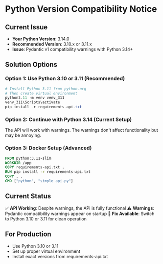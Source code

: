 # Python Version Compatibility Notice

## Current Issue
- **Your Python Version**: 3.14.0
- **Recommended Version**: 3.10.x or 3.11.x
- **Issue**: Pydantic v1 compatibility warnings with Python 3.14+

## Solution Options

### Option 1: Use Python 3.10 or 3.11 (Recommended)
```powershell
# Install Python 3.11 from python.org
# Then create virtual environment
python3.11 -m venv venv_311
venv_311\Scripts\activate
pip install -r requirements-api.txt
```

### Option 2: Continue with Python 3.14 (Current Setup)
The API will work with warnings. The warnings don't affect functionality but may be annoying.

### Option 3: Docker Setup (Advanced)
```dockerfile
FROM python:3.11-slim
WORKDIR /app
COPY requirements-api.txt .
RUN pip install -r requirements-api.txt
COPY . .
CMD ["python", "simple_api.py"]
```

## Current Status
✅ **API Working**: Despite warnings, the API is fully functional
⚠️ **Warnings**: Pydantic compatibility warnings appear on startup
🔧 **Fix Available**: Switch to Python 3.10 or 3.11 for clean operation

## For Production
- Use Python 3.10 or 3.11
- Set up proper virtual environment
- Install exact versions from requirements-api.txt